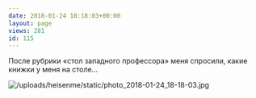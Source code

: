 ```yaml
---
date: 2018-01-24 18:18:03+00:00
layout: page
views: 281
id: 115
---
```


После рубрики «стол западного профессора» меня спросили, какие книжки у меня на столе...



![/uploads/heisenme/static/photo_2018-01-24_18-18-03.jpg](/uploads/heisenme/static/photo_2018-01-24_18-18-03.jpg)
